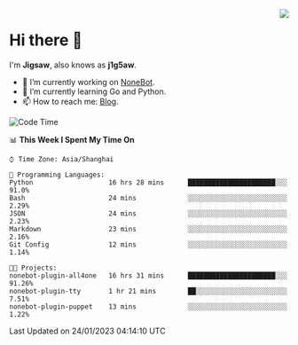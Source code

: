 <a href="#">
  <img align="right" src="https://github-readme-stats.vercel.app/api?username=j1g5awi&count_private=true&show_icons=true&title_color=80070B&text_color=B3B3B3&bg_color=212121&icon_color=80070B" />
</a>

# Hi there 👋

I'm **Jigsaw**, also knows as **j1g5aw**.

- 🔭 I’m currently working on [NoneBot](https://github.com/nonebot).
- 🌱 I’m currently learning Go and Python.
- 📫 How to reach me: [Blog](https://blog.maddestroyer.xyz/).

<!--START_SECTION:waka-->
![Code Time](http://img.shields.io/badge/Code%20Time-998%20hrs%2042%20mins-blue)

📊 **This Week I Spent My Time On** 

```text
⌚︎ Time Zone: Asia/Shanghai

💬 Programming Languages: 
Python                   16 hrs 28 mins      ██████████████████████░░░   91.0% 
Bash                     24 mins             ░░░░░░░░░░░░░░░░░░░░░░░░░   2.29% 
JSON                     24 mins             ░░░░░░░░░░░░░░░░░░░░░░░░░   2.23% 
Markdown                 23 mins             ░░░░░░░░░░░░░░░░░░░░░░░░░   2.16% 
Git Config               12 mins             ░░░░░░░░░░░░░░░░░░░░░░░░░   1.14%

🐱‍💻 Projects: 
nonebot-plugin-all4one   16 hrs 31 mins      ██████████████████████░░░   91.26% 
nonebot-plugin-tty       1 hr 21 mins        ██░░░░░░░░░░░░░░░░░░░░░░░   7.51% 
nonebot-plugin-puppet    13 mins             ░░░░░░░░░░░░░░░░░░░░░░░░░   1.22%

```


 Last Updated on 24/01/2023 04:14:10 UTC
<!--END_SECTION:waka-->
